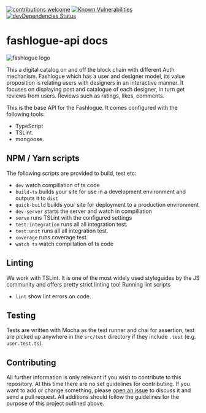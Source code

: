 [![contributions welcome](https://img.shields.io/badge/contributions-welcome-brightgreen.svg?style=flat)](https://github.com/dwyl/esta/issues)
[![Known Vulnerabilities](https://snyk.io/test/github/dwyl/hapi-auth-jwt2/badge.svg?targetFile=package.json)](https://snyk.io/test/github/dwyl/hapi-auth-jwt2?targetFile=package.json)
[![devDependencies Status](https://david-dm.org/dwyl/hapi-auth-jwt2/dev-status.svg)](https://david-dm.org/dwyl/hapi-auth-jwt2?type=dev)

# fashlogue-api docs

![fashlogue logo](https://i.ibb.co/hZP35mr/Fashlogue-Logo.png)

This a digital catalog on and off the block chain with different Auth mechanism.
Fashlogue which has a user and designer model, its value proposition is relating users with designers in an interactive manner. It focuses on displaying post and catalogue of each designer, in turn get reviews from users. Reviews such as ratings, likes, comments.

This is the base API for the Fashlogue. It comes configured with the following tools:

- TypeScript
- TSLint.
- mongoose.

## NPM / Yarn scripts

The following scripts are provided to build, test etc:

- `dev` watch compillation of ts code
- `build-ts` builds your site for use in a development environment and outputs it to `dist`
- `quick-build` builds your site for deployment to a production environment
- `dev-server` starts the server and watch in compillation
- `serve` runs TSLint with the configured settings
- `test:integration` runs all all integration test.
- `test:unit` runs all all integration test.
- `coverage` runs coverage test.
- `watch ts` watch compillation of ts code

## Linting

We work with TSLint.
It is one of the most widely used styleguides by the JS community and offers pretty strict linting too!
Running lint scripts

- `lint` show lint errors on code.

## Testing

Tests are written with Mocha as the test runner and chai for assertion, test are picked up anywhere in the `src/test` directory if they include `.test` (e.g. `user.test.ts`).

## Contributing

All further information is only relevant if you wish to contribute to this repository.
At this time there are no set guidelines for contributing.
If you want to add or change something, please [open an issue](https://github.com/fashlogue/faslogue/issues) to discuss it and send a pull request.
All additions should follow the guidelines for the purpose of this project outlined above.
